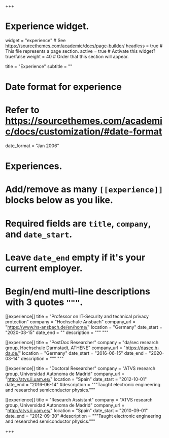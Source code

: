 +++
# Experience widget.
widget = "experience"  # See https://sourcethemes.com/academic/docs/page-builder/
headless = true  # This file represents a page section.
active = true  # Activate this widget? true/false
weight = 40  # Order that this section will appear.

title = "Experience"
subtitle = ""

# Date format for experience
#   Refer to https://sourcethemes.com/academic/docs/customization/#date-format
date_format = "Jan 2006"

# Experiences.
#   Add/remove as many `[[experience]]` blocks below as you like.
#   Required fields are `title`, `company`, and `date_start`.
#   Leave `date_end` empty if it's your current employer.
#   Begin/end multi-line descriptions with 3 quotes `"""`.
[[experience]]
  title = "Professor on IT-Security and technical privacy protection"
  company = "Hochschule Ansbach"
  company_url = "https://www.hs-ansbach.de/en/home/"
  location = "Germany"
  date_start = "2020-03-15"
  date_end = ""
  description = """
  """

[[experience]]
  title = "PostDoc Researcher"
  company = "da/sec research group, Hochschule Darmstadt, ATHENE"
  company_url = "https://dasec.h-da.de/"
  location = "Germany"
  date_start = "2016-06-15"
  date_end = "2020-03-14"
  description = """
  """

[[experience]]
  title = "Doctoral Researcher"
  company = "ATVS research group, Universidad Autonoma de Madrid"
  company_url = "http://atvs.ii.uam.es/"
  location = "Spain"
  date_start = "2012-10-01"
  date_end = "2016-06-14"
  #description = """Taught electronic engineering and researched semiconductor physics."""
  
[[experience]]
  title = "Research Assistant"
  company = "ATVS research group, Universidad Autonoma de Madrid"
  company_url = "http://atvs.ii.uam.es/"
  location = "Spain"
  date_start = "2010-09-01"
  date_end = "2012-09-30"
  #description = """Taught electronic engineering and researched semiconductor physics."""

+++
